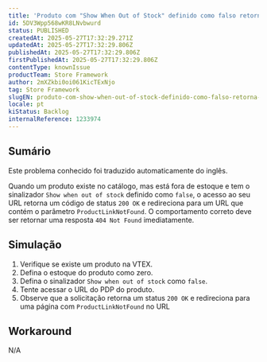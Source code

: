 ```yaml
---
title: 'Produto com "Show When Out of Stock" definido como falso retorna 200 em vez de 404'
id: 5DV3Wpp568wKR8LNvbwurd
status: PUBLISHED
createdAt: 2025-05-27T17:32:29.271Z
updatedAt: 2025-05-27T17:32:29.806Z
publishedAt: 2025-05-27T17:32:29.806Z
firstPublishedAt: 2025-05-27T17:32:29.806Z
contentType: knownIssue
productTeam: Store Framework
author: 2mXZkbi0oi061KicTExNjo
tag: Store Framework
slugEN: produto-com-show-when-out-of-stock-definido-como-falso-retorna-200-em-vez-de-404
locale: pt
kiStatus: Backlog
internalReference: 1233974
---
```


## Sumário

<div class="alert alert-info">
  <p>Este problema conhecido foi traduzido automaticamente do inglês.</p>
</div>


Quando um produto existe no catálogo, mas está fora de estoque e tem o sinalizador `Show when out of stock` definido como `false`, o acesso ao seu URL retorna um código de status `200 OK` e redireciona para um URL que contém o parâmetro `ProductLinkNotFound`. O comportamento correto deve ser retornar uma resposta `404 Not Found` imediatamente.

## Simulação




1. Verifique se existe um produto na VTEX.
2. Defina o estoque do produto como zero.
3. Defina o sinalizador `Show when out of stock` como `false`.
4. Tente acessar o URL do PDP do produto.
5. Observe que a solicitação retorna um status `200 OK` e redireciona para uma página com `ProductLinkNotFound` no URL

## Workaround


N/A





